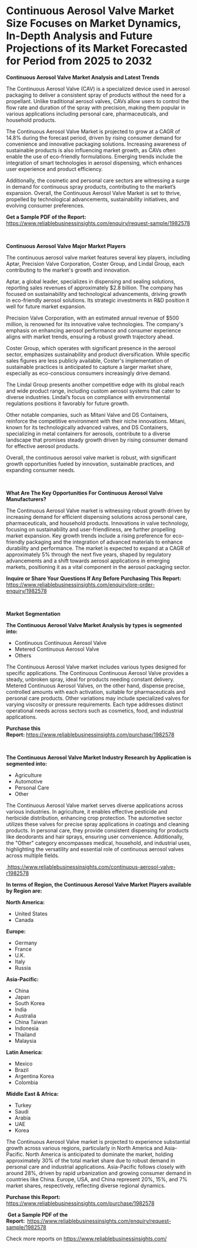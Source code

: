 <p><h1>Continuous Aerosol Valve Market Size Focuses on Market Dynamics, In-Depth Analysis and Future Projections of its Market Forecasted for Period from 2025 to 2032</h1></p><p><strong>Continuous Aerosol Valve Market Analysis and Latest Trends</strong></p>
<p><p>The Continuous Aerosol Valve (CAV) is a specialized device used in aerosol packaging to deliver a consistent spray of products without the need for a propellant. Unlike traditional aerosol valves, CAVs allow users to control the flow rate and duration of the spray with precision, making them popular in various applications including personal care, pharmaceuticals, and household products.</p><p>The Continuous Aerosol Valve Market is projected to grow at a CAGR of 14.8% during the forecast period, driven by rising consumer demand for convenience and innovative packaging solutions. Increasing awareness of sustainable products is also influencing market growth, as CAVs often enable the use of eco-friendly formulations. Emerging trends include the integration of smart technologies in aerosol dispensing, which enhances user experience and product efficiency. </p><p>Additionally, the cosmetic and personal care sectors are witnessing a surge in demand for continuous spray products, contributing to the market’s expansion. Overall, the Continuous Aerosol Valve Market is set to thrive, propelled by technological advancements, sustainability initiatives, and evolving consumer preferences.</p></p>
<p><strong>Get a Sample PDF of the Report:&nbsp;</strong> <a href="https://www.reliablebusinessinsights.com/enquiry/request-sample/1982578?utm_campaign=2641&utm_medium=2&utm_source=Github&utm_content=ia&utm_term=02032025&utm_id=continuous-aerosol-valve">https://www.reliablebusinessinsights.com/enquiry/request-sample/1982578</a></p>
<p>&nbsp;</p>
<p><strong>Continuous Aerosol Valve Major Market Players</strong></p>
<p><p>The continuous aerosol valve market features several key players, including Aptar, Precision Valve Corporation, Coster Group, and Lindal Group, each contributing to the market's growth and innovation. </p><p>Aptar, a global leader, specializes in dispensing and sealing solutions, reporting sales revenues of approximately $2.8 billion. The company has focused on sustainability and technological advancements, driving growth in eco-friendly aerosol solutions. Its strategic investments in R&D position it well for future market expansion.</p><p>Precision Valve Corporation, with an estimated annual revenue of $500 million, is renowned for its innovative valve technologies. The company's emphasis on enhancing aerosol performance and consumer experience aligns with market trends, ensuring a robust growth trajectory ahead.</p><p>Coster Group, which operates with significant presence in the aerosol sector, emphasizes sustainability and product diversification. While specific sales figures are less publicly available, Coster's implementation of sustainable practices is anticipated to capture a larger market share, especially as eco-conscious consumers increasingly drive demand.</p><p>The Lindal Group presents another competitive edge with its global reach and wide product range, including custom aerosol systems that cater to diverse industries. Lindal’s focus on compliance with environmental regulations positions it favorably for future growth.</p><p>Other notable companies, such as Mitani Valve and DS Containers, reinforce the competitive environment with their niche innovations. Mitani, known for its technologically advanced valves, and DS Containers, specializing in metal containers for aerosols, contribute to a diverse landscape that promises steady growth driven by rising consumer demand for effective aerosol products.</p><p>Overall, the continuous aerosol valve market is robust, with significant growth opportunities fueled by innovation, sustainable practices, and expanding consumer needs.</p></p>
<p>&nbsp;</p>
<p><strong>What Are The Key Opportunities For Continuous Aerosol Valve Manufacturers?</strong></p>
<p><p>The Continuous Aerosol Valve market is witnessing robust growth driven by increasing demand for efficient dispensing solutions across personal care, pharmaceuticals, and household products. Innovations in valve technology, focusing on sustainability and user-friendliness, are further propelling market expansion. Key growth trends include a rising preference for eco-friendly packaging and the integration of advanced materials to enhance durability and performance. The market is expected to expand at a CAGR of approximately 5% through the next five years, shaped by regulatory advancements and a shift towards aerosol applications in emerging markets, positioning it as a vital component in the aerosol packaging sector.</p></p>
<p><strong>Inquire or Share Your Questions If Any Before Purchasing This Report:</strong> <a href="https://www.reliablebusinessinsights.com/enquiry/pre-order-enquiry/1982578?utm_campaign=2641&utm_medium=2&utm_source=Github&utm_content=ia&utm_term=02032025&utm_id=continuous-aerosol-valve">https://www.reliablebusinessinsights.com/enquiry/pre-order-enquiry/1982578</a></p>
<p>&nbsp;</p>
<p><strong>Market Segmentation</strong></p>
<p><strong>The Continuous Aerosol Valve Market Analysis by types is segmented into:</strong></p>
<p><ul><li>Continuous Continuous Aerosol Valve</li><li>Metered Continuous Aerosol Valve</li><li>Others</li></ul></p>
<p><p>The Continuous Aerosol Valve market includes various types designed for specific applications. The Continuous Continuous Aerosol Valve provides a steady, unbroken spray, ideal for products needing constant delivery. Metered Continuous Aerosol Valves, on the other hand, dispense precise, controlled amounts with each activation, suitable for pharmaceuticals and personal care products. Other variations may include specialized valves for varying viscosity or pressure requirements. Each type addresses distinct operational needs across sectors such as cosmetics, food, and industrial applications.</p></p>
<p><strong>Purchase this Report:&nbsp;</strong><a href="https://www.reliablebusinessinsights.com/purchase/1982578?utm_campaign=2641&utm_medium=2&utm_source=Github&utm_content=ia&utm_term=02032025&utm_id=continuous-aerosol-valve">https://www.reliablebusinessinsights.com/purchase/1982578</a></p>
<p>&nbsp;</p>
<p><strong>The Continuous Aerosol Valve Market Industry Research by Application is segmented into:</strong></p>
<p><ul><li>Agriculture</li><li>Automotive</li><li>Personal Care</li><li>Other</li></ul></p>
<p><p>The Continuous Aerosol Valve market serves diverse applications across various industries. In agriculture, it enables effective pesticide and herbicide distribution, enhancing crop protection. The automotive sector utilizes these valves for precise spray applications in coatings and cleaning products. In personal care, they provide consistent dispensing for products like deodorants and hair sprays, ensuring user convenience. Additionally, the "Other" category encompasses medical, household, and industrial uses, highlighting the versatility and essential role of continuous aerosol valves across multiple fields.</p></p>
<p><a href="https://www.reliablebusinessinsights.com/continuous-aerosol-valve-r1982578?utm_campaign=2641&utm_medium=2&utm_source=Github&utm_content=ia&utm_term=02032025&utm_id=continuous-aerosol-valve">&nbsp;https://www.reliablebusinessinsights.com/continuous-aerosol-valve-r1982578</a></p>
<p><strong>In terms of Region, the Continuous Aerosol Valve Market Players available by Region are:</strong></p>
<p>
    <p> <strong> North America: </strong>
        <ul>
            <li>United States</li>
            <li>Canada</li>
        </ul>
        </p> 
    <p> <strong> Europe: </strong>
        <ul>
            <li>Germany</li>
            <li>France</li>
            <li>U.K.</li>
            <li>Italy</li>
            <li>Russia</li>
        </ul>
        </p> 
    <p> <strong> Asia-Pacific: </strong>
        <ul>
            <li>China</li>
            <li>Japan</li>
            <li>South Korea</li>
            <li>India</li>
            <li>Australia</li>
            <li>China Taiwan</li>
            <li>Indonesia</li>
            <li>Thailand</li>
            <li>Malaysia</li>
        </ul>
        </p> 
    <p> <strong> Latin America: </strong>
        <ul>
            <li>Mexico</li>
            <li>Brazil</li>
            <li>Argentina Korea</li>
            <li>Colombia</li>
        </ul>
        </p> 
    <p> <strong> Middle East & Africa: </strong>
        <ul>
            <li>Turkey</li>
            <li>Saudi</li>
            <li>Arabia</li>
            <li>UAE</li>
            <li>Korea</li>
        </ul>
    </p>
    </p>
<p><p>The Continuous Aerosol Valve market is projected to experience substantial growth across various regions, particularly in North America and Asia-Pacific. North America is anticipated to dominate the market, holding approximately 30% of the total market share due to robust demand in personal care and industrial applications. Asia-Pacific follows closely with around 28%, driven by rapid urbanization and growing consumer demand in countries like China. Europe, USA, and China represent 20%, 15%, and 7% market shares, respectively, reflecting diverse regional dynamics.</p></p>
<p><strong>Purchase this Report: </strong><a href="https://www.reliablebusinessinsights.com/purchase/1982578?utm_campaign=2641&utm_medium=2&utm_source=Github&utm_content=ia&utm_term=02032025&utm_id=continuous-aerosol-valve">https://www.reliablebusinessinsights.com/purchase/1982578</a></p>
<p>&nbsp;<strong>Get a Sample PDF of the Report:&nbsp;&nbsp;</strong><a href="https://www.reliablebusinessinsights.com/enquiry/request-sample/1982578?utm_campaign=2641&utm_medium=2&utm_source=Github&utm_content=ia&utm_term=02032025&utm_id=continuous-aerosol-valve">https://www.reliablebusinessinsights.com/enquiry/request-sample/1982578</a></p>
<p><strong></strong></p>
<p>Check more reports on <a href="https://www.reliablebusinessinsights.com/?utm_campaign=2641&utm_medium=2&utm_source=Github&utm_content=ia&utm_term=02032025&utm_id=continuous-aerosol-valve">https://www.reliablebusinessinsights.com/</a></p>